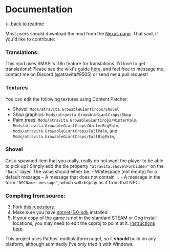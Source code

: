Documentation
=============

[← back to readme](../../README.md)

Most users should download the mod from the [Nexus page](https://www.nexusmods.com/stardewvalley/mods/15559). That said, if you'd like to contribute:

### Translations:

This mod uses SMAPI's i18n feature for translations. I'd love to get translations! Please see the wiki's guide [here](https://stardewvalleywiki.com/Modding:Translations), and feel free to message me, contact me on Discord (@atravita#9505) or send me a pull request!

### Textures

You can edit the following textures using Content Patcher.
* Shovel: `Mods/atravita.GrowableGiantCrops/Shovel`
* Shop graphics: `Mods/atravita.GrowableGiantCrops/Shop`
* Palm trees: `Mods/atravita.GrowableGiantCrops/WinterPalm`, `Mods/atravita.GrowableGiantCrops/WinterBigPalm`, `Mods/atravita.GrowableGiantCrops/FallPalm`, and `Mods/atravita.GrowableGiantCrops/FallBigPalm`, 

### Shovel

Got a spawned item that you really, really do not want the player to be able to pick up? Simply add the tile property `"atravita.ShovelForbidden"` on the `"Back"` layer. The value should either be:
    - Whitespace (not empty) for a default message
    - A message that does not contain `:`.
    - A message in the form `"NPCName: message"`, which will display as if from that NPC.

### Compiling from source:

3. Fork [this repository](https://github.com/atravita-mods/StardewMods).
4. Make sure you have [dotnet-5.0-sdk](https://dotnet.microsoft.com/en-us/download/dotnet/5.0) installed.
5. If your copy of the game is not in the standard STEAM or Gog install locations, you may need to edit the csproj to point at it. [Instructions here](https://github.com/Pathoschild/SMAPI/blob/develop/docs/technical/mod-package.md#available-properties).

This project uses Pathos' multiplatform nuget, so it **should** build on any platform, although admittedly I've only tried it with Windows.